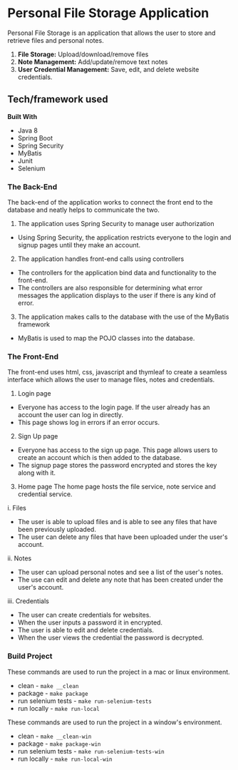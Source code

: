 # Personal File Storage Application
Personal File Storage is an application that allows the user to store and retrieve files and personal notes.

1. **File Storage:** Upload/download/remove files
2. **Note Management:** Add/update/remove text notes
3. **User Credential Management:** Save, edit, and delete website credentials.

## Tech/framework used

**Built With**
- Java 8
- Spring Boot
- Spring Security
- MyBatis
- Junit
- Selenium

### The Back-End
The back-end of the application works to connect the front end to the database and neatly helps to communicate the two.

1. The application uses Spring Security to manage user authorization
- Using Spring Security, the application restricts everyone to the login and signup pages until they make an account.

2. The application handles front-end calls using controllers
- The controllers for the application bind data and functionality to the front-end.
- The controllers are also responsible for determining what error messages the application displays to the user if there is any kind of error.

3. The application makes calls to the database with the use of the MyBatis framework
- MyBatis is used to map the POJO classes into the database.


### The Front-End
The front-end uses html, css, javascript and thymleaf to create a seamless interface which allows the user to manage files, notes and credentials.

1. Login page
- Everyone has access to the login page. If the user already has an account the user can log in directly.
- This page shows log in errors if an error occurs.


2. Sign Up page
- Everyone has access to the sign up page. This page allows users to create an account which is then added to the database.
- The signup page stores the password encrypted and stores the key along with it.


3. Home page
   The home page hosts the file service, note service and credential service.

i. Files
- The user is able to upload files and is able to see any files that have been previously uploaded.
- The user can delete any files that have been uploaded under the user's account.

ii. Notes
- The user can upload personal notes and see a list of the user's notes.
- The use can edit and delete any note that has been created under the user's account.

iii. Credentials
- The user can create credentials for websites.
- When the user inputs a password it in encrypted.
- The user is able to edit and delete credentials.
- When the user views the credential the password is decrypted.

### Build Project
These commands are used to run the project in a mac or linux environment.
 - clean - `make __clean`
 - package - `make package`
 - run selenium tests - `make run-selenium-tests`
 - run locally - `make run-local`

These commands are used to run the project in a window's environment.
- clean - `make __clean-win`
- package - `make package-win`
- run selenium tests - `make run-selenium-tests-win`
- run locally - `make run-local-win`




